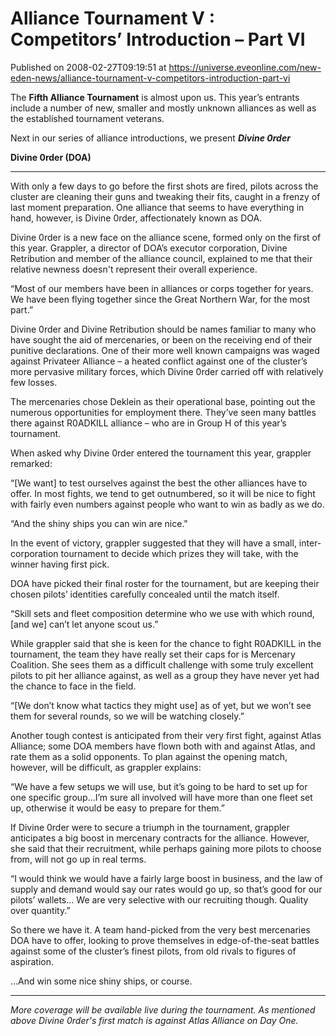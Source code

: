 # Alliance Tournament V : Competitors’ Introduction – Part VI
Published on 2008-02-27T09:19:51 at https://universe.eveonline.com/new-eden-news/alliance-tournament-v-competitors-introduction-part-vi

The **Fifth Alliance Tournament** is almost upon us. This year’s entrants include a number of new, smaller and mostly unknown alliances as well as the established tournament veterans. 

Next in our series of alliance introductions, we present _**Divine 0rder**_

**Divine 0rder (DOA)**

* * *

With only a few days to go before the first shots are fired, pilots across the cluster are cleaning their guns and tweaking their fits, caught in a frenzy of last moment preparation. One alliance that seems to have everything in hand, however, is Divine 0rder, affectionately known as DOA. 

Divine 0rder is a new face on the alliance scene, formed only on the first of this year. Grappler, a director of DOA’s executor corporation, Divine Retribution and member of the alliance council, explained to me that their relative newness doesn't represent their overall experience. 

“Most of our members have been in alliances or corps together for years. We have been flying together since the Great Northern War, for the most part.” 

Divine 0rder and Divine Retribution should be names familiar to many who have sought the aid of mercenaries, or been on the receiving end of their punitive declarations. One of their more well known campaigns was waged against Privateer Alliance – a heated conflict against one of the cluster’s more pervasive military forces, which Divine 0rder carried off with relatively few losses. 

The mercenaries chose Deklein as their operational base, pointing out the numerous opportunities for employment there. They’ve seen many battles there against R0ADKILL alliance – who are in Group H of this year’s tournament. 

When asked why Divine 0rder entered the tournament this year, grappler remarked: 

“[We want] to test ourselves against the best the other alliances have to offer. In most fights, we tend to get outnumbered, so it will be nice to fight with fairly even numbers against people who want to win as badly as we do. 

“And the shiny ships you can win are nice." 

In the event of victory, grappler suggested that they will have a small, inter-corporation tournament to decide which prizes they will take, with the winner having first pick. 

DOA have picked their final roster for the tournament, but are keeping their chosen pilots’ identities carefully concealed until the match itself. 

“Skill sets and fleet composition determine who we use with which round, [and we] can’t let anyone scout us.” 

While grappler said that she is keen for the chance to fight R0ADKILL in the tournament, the team they have really set their caps for is Mercenary Coalition. She sees them as a difficult challenge with some truly excellent pilots to pit her alliance against, as well as a group they have never yet had the chance to face in the field. 

“[We don’t know what tactics they might use] as of yet, but we won’t see them for several rounds, so we will be watching closely.” 

Another tough contest is anticipated from their very first fight, against Atlas Alliance; some DOA members have flown both with and against Atlas, and rate them as a solid opponents. To plan against the opening match, however, will be difficult, as grappler explains: 

“We have a few setups we will use, but it’s going to be hard to set up for one specific group...I’m sure all involved will have more than one fleet set up, otherwise it would be easy to prepare for them.” 

If Divine 0rder were to secure a triumph in the tournament, grappler anticipates a big boost in mercenary contracts for the alliance. However, she said that their recruitment, while perhaps gaining more pilots to choose from, will not go up in real terms. 

“I would think we would have a fairly large boost in business, and the law of supply and demand would say our rates would go up, so that’s good for our pilots’ wallets… We are very selective with our recruiting though. Quality over quantity.” 

So there we have it. A team hand-picked from the very best mercenaries DOA have to offer, looking to prove themselves in edge-of-the-seat battles against some of the cluster’s finest pilots, from old rivals to figures of aspiration. 

...And win some nice shiny ships, or course. 

* * *

_More coverage will be available live during the tournament. As mentioned above Divine 0rder's first match is against Atlas Alliance on Day One._
